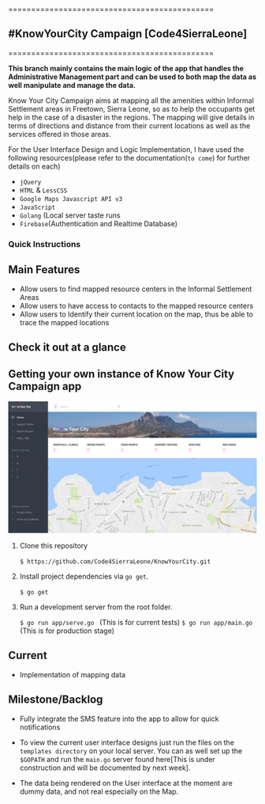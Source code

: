 =============================================
## #KnowYourCity Campaign [Code4SierraLeone]
=============================================


**This branch mainly contains the main logic of the app that handles the Administrative Management part and can be used to both map the data as well manipulate and manage the data.**

Know Your City Campaign aims at mapping all the amenities within Informal Settlement areas in Freetown, Sierra Leone, so as to help the occupants get help in the case of a disaster in the regions. The mapping will give details in terms of directions and distance from their current locations as well as the services offered in those areas.


For the User Interface Design and Logic Implementation, I have used the following resources(please refer to the documentation(`to come`) for further details on each)
* `jQuery`
* `HTML` & `LessCSS`
* `Google Maps Javascript API v3`
* `JavaScript`
* `Golang` (Local server taste runs
* `Firebase`(Authentication and Realtime Database)

### Quick Instructions

## Main Features
* Allow users to find mapped resource centers in the Informal Settlement Areas
* Allow users to have access to contacts to the mapped resource centers
* Allow users to  Identify their current location on the map, thus be able to trace the mapped locations

## Check it out at a glance


## Getting your own instance of Know Your City Campaign app

![alt tag](https://raw.githubusercontent.com/Code4SierraLeone/KnowYourCity/base/assets/img/photos/12.png)

1. Clone this repository

   `$ https://github.com/Code4SierraLeone/KnowYourCity.git`

2. Install project dependencies via `go get`.

    `$ go get`

3. Run a development server from the root folder.

    `$ go run app/serve.go ` (This is for current tests)
    `$ go run app/main.go ` (This is for production stage)

## Current
* Implementation of mapping data

## Milestone/Backlog
* Fully integrate the SMS feature into the app to allow for quick notifications


* To view the current user interface designs just run the files on the `templates directory` on your local server. You can as well set up the `$GOPATH` and run the `main.go` server found here[This is under construction and will be documented by next week].
* The data being rendered on the User interface at the moment are dummy data, and not real especially on the Map.
